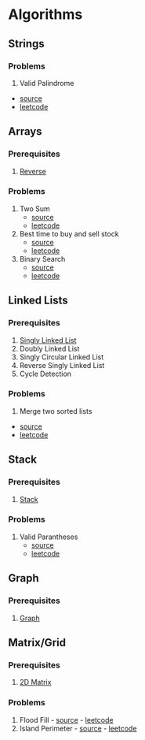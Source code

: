 # Algorithms


## Strings

### Problems

1. Valid Palindrome
 - [source](Strings/valid-palindrome.js)
 - [leetcode](https://leetcode.com/problems/valid-palindrome/description/)


## Arrays

### Prerequisites

1. [Reverse](Arrays/pre/reverse.js)

### Problems

1. Two Sum
   - [source](Arrays/two-sum.js)
   - [leetcode](https://leetcode.com/problems/two-sum/description/)
2. Best time to buy and sell stock
   -  [source](Arrays/best-time-to-buy-stock.js)
   - [leetcode](https://leetcode.com/problems/best-time-to-buy-and-sell-stock/)
3. Binary Search
   - [source](Arrays/binary-search.js)
   - [leetcode](https://leetcode.com/problems/binary-search/description/)   

## Linked Lists

### Prerequisites

1. [Singly Linked List](Linked-List/pre/singly-linked-list.js)
2. Doubly Linked List
3. Singly Circular Linked List
4. Reverse Singly Linked List
5. Cycle Detection

### Problems

1. Merge two sorted lists
- [source](Linked-List/merge-sorted.js)
- [leetcode](https://leetcode.com/problems/merge-two-sorted-lists/description/)

## Stack

### Prerequisites

1. [Stack](Stack/pre/stack.js)

### Problems

1. Valid Parantheses
   - [source](Stack/valid-parantheses.js)
   - [leetcode](https://leetcode.com/problems/valid-parentheses)



## Graph

### Prerequisites
   
   1. [Graph](Graph/pre/graph.js)
   

## Matrix/Grid

### Prerequisites
   
   1. [2D Matrix](Matrix/pre/matrix2D.js)

### Problems
   1. Flood Fill
     - [source](Matrix/flood-fill.js)
     - [leetcode](https://leetcode.com/problems/flood-fill/description/)
   2. Island Perimeter
     - [source](Matrix/flood-fill.js)
     - [leetcode](https://leetcode.com/problems/flood-fill/description/)      
